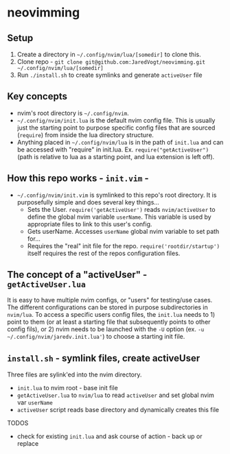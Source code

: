 # neovimming
## Setup
1. Create a directory in `~/.config/nvim/lua/[somedir]` to clone this. 
2. Clone repo - `git clone git@github.com:JaredVogt/neovimming.git ~/.config/nvim/lua/[somedir]`
3. Run `./install.sh` to create symlinks and generate `activeUser` file

## Key concepts
* nvim's root directory is `~/.config/nvim`.
* `~/.config/nvim/init.lua` is the default nvim config file. This is usually just the starting point to purpose specific config files that are sourced (`require`) from inside the lua directory structure.
* Anything placed in `~/.config/nvim/lua` is in the path of `init.lua` and can be accessed with "require" in init.lua. Ex. `require("getActiveUser")` (path is relative to lua as a starting point, and lua extension is left off).

## How this repo works - `init.vim` - 
* `~/.config/nvim/init.vim` is symlinked to this repo's root directory. It is purposefully simple and does several key things...
  * Sets the User. `require('getActiveUser')` reads `nvim/activeUser` to define the global nvim variable `userName`. This variable is used by appropriate files to link to this user's config. 
  * Gets userName. Accesses `userName` global nvim variable to set path for...
  * Requires the "real" init file for the repo. `require('rootdir/startup')` itself requires the rest of the repos configuration files. 

## The concept of a "activeUser" - `getActiveUser.lua`
It is easy to have multiple nvim configs, or "users" for testing/use cases. The different configurations can be stored in purpose subdirectories in `nvim/lua`. To access a specific users config files, the `init.lua` needs to 1) point to them (or at least a starting file that subsequently points to other config fils), or 2) nvim needs to be launched with the `-U` option (ex. `-u ~/.config/nvim/jaredv.init.lua'`) to choose a starting init file.

## `install.sh` - symlink files, create activeUser
Three files are sylink'ed into the nvim directory.
* `init.lua` to nvim root - base init file
* `getActiveUser.lua` to `nvim/lua` to read `activeUser` and set global nvim var `userName`
* `activeUser` script reads base directory and dynamically creates this file

TODOS
* check for existing `init.lua` and ask course of action - back up or replace
